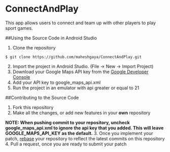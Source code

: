 # ConnectAndPlay

This app allows users to connect and team up with other players to play sport games.

##Using the Source Code in Android Studio
1. Clone the repository
  
  ```
  $ git clone https://github.com/maheshgaya/ConnectAndPlay.git
  ```
2. Import the project in Android Studio. (File -> New -> Import Project)
3. Download your Google Maps API key from the [Google Developer Console](https://console.developers.google.com/)
4. Add your API key to google_maps_api.xml
5. Run the project in an emulator with api greater or equal to 21

##Contributing to the Source Code
1. Fork this repository
2. Make all the changes, or add new features in your **own** repository

  **NOTE: When pushing commit to your repository, uncheck google_maps_api.xml to ignore the api key that you added. This will leave GOOGLE_MAPS_API_KEY as the default.**
3. Once you implement your patch, [rebase](https://github.com/edx/edx-platform/wiki/How-to-Rebase-a-Pull-Request) your repository to reflect the latest commits on this repository
4. Pull a request, once you are ready to submit your patch
